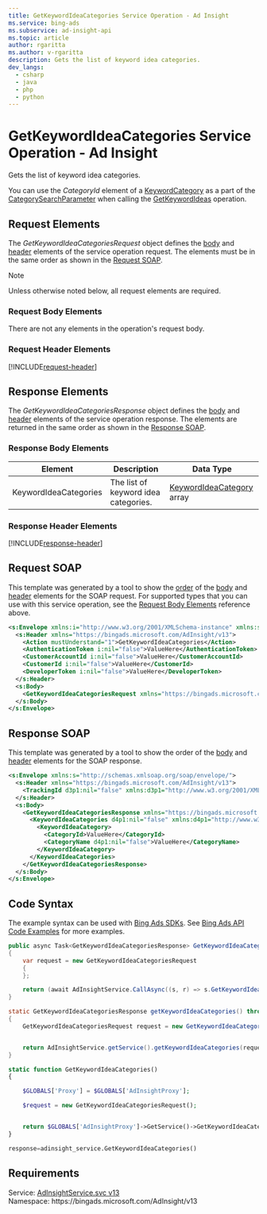 ```yaml
---
title: GetKeywordIdeaCategories Service Operation - Ad Insight
ms.service: bing-ads
ms.subservice: ad-insight-api
ms.topic: article
author: rgaritta
ms.author: v-rgaritta
description: Gets the list of keyword idea categories.
dev_langs: 
  - csharp
  - java
  - php
  - python
---
```

# GetKeywordIdeaCategories Service Operation - Ad Insight
Gets the list of keyword idea categories.

You can use the *CategoryId* element of a [KeywordCategory](keywordcategory.md) as a part of the [CategorySearchParameter](categorysearchparameter.md) when calling the [GetKeywordIdeas](getkeywordideas.md) operation.

## <a name="request"></a>Request Elements
The *GetKeywordIdeaCategoriesRequest* object defines the [body](#request-body) and [header](#request-header) elements of the service operation request. The elements must be in the same order as shown in the [Request SOAP](#request-soap). 

> [!NOTE]
> Unless otherwise noted below, all request elements are required.

### <a name="request-body"></a>Request Body Elements
There are not any elements in the operation's request body.

### <a name="request-header"></a>Request Header Elements
[!INCLUDE[request-header](./includes/request-header.md)]

## <a name="response"></a>Response Elements
The *GetKeywordIdeaCategoriesResponse* object defines the [body](#response-body) and [header](#response-header) elements of the service operation response. The elements are returned in the same order as shown in the [Response SOAP](#response-soap).

### <a name="response-body"></a>Response Body Elements

|Element|Description|Data Type|
|-----------|---------------|-------------|
|<a name="keywordideacategories"></a>KeywordIdeaCategories|The list of keyword idea categories.|[KeywordIdeaCategory](keywordideacategory.md) array|

### <a name="response-header"></a>Response Header Elements
[!INCLUDE[response-header](./includes/response-header.md)]

## <a name="request-soap"></a>Request SOAP
This template was generated by a tool to show the [order](../guides/services-protocol.md#element-order) of the [body](#request-body) and [header](#request-header) elements for the SOAP request. For supported types that you can use with this service operation, see the [Request Body Elements](#request-body) reference above.

```xml
<s:Envelope xmlns:i="http://www.w3.org/2001/XMLSchema-instance" xmlns:s="http://schemas.xmlsoap.org/soap/envelope/">
  <s:Header xmlns="https://bingads.microsoft.com/AdInsight/v13">
    <Action mustUnderstand="1">GetKeywordIdeaCategories</Action>
    <AuthenticationToken i:nil="false">ValueHere</AuthenticationToken>
    <CustomerAccountId i:nil="false">ValueHere</CustomerAccountId>
    <CustomerId i:nil="false">ValueHere</CustomerId>
    <DeveloperToken i:nil="false">ValueHere</DeveloperToken>
  </s:Header>
  <s:Body>
    <GetKeywordIdeaCategoriesRequest xmlns="https://bingads.microsoft.com/AdInsight/v13" />
  </s:Body>
</s:Envelope>
```

## <a name="response-soap"></a>Response SOAP
This template was generated by a tool to show the order of the [body](#response-body) and [header](#response-header) elements for the SOAP response.

```xml
<s:Envelope xmlns:s="http://schemas.xmlsoap.org/soap/envelope/">
  <s:Header xmlns="https://bingads.microsoft.com/AdInsight/v13">
    <TrackingId d3p1:nil="false" xmlns:d3p1="http://www.w3.org/2001/XMLSchema-instance">ValueHere</TrackingId>
  </s:Header>
  <s:Body>
    <GetKeywordIdeaCategoriesResponse xmlns="https://bingads.microsoft.com/AdInsight/v13">
      <KeywordIdeaCategories d4p1:nil="false" xmlns:d4p1="http://www.w3.org/2001/XMLSchema-instance">
        <KeywordIdeaCategory>
          <CategoryId>ValueHere</CategoryId>
          <CategoryName d4p1:nil="false">ValueHere</CategoryName>
        </KeywordIdeaCategory>
      </KeywordIdeaCategories>
    </GetKeywordIdeaCategoriesResponse>
  </s:Body>
</s:Envelope>
```

## <a name="example"></a>Code Syntax
The example syntax can be used with [Bing Ads SDKs](../guides/client-libraries.md). See [Bing Ads API Code Examples](../guides/code-examples.md) for more examples.
```csharp
public async Task<GetKeywordIdeaCategoriesResponse> GetKeywordIdeaCategoriesAsync()
{
	var request = new GetKeywordIdeaCategoriesRequest
	{
	};

	return (await AdInsightService.CallAsync((s, r) => s.GetKeywordIdeaCategoriesAsync(r), request));
}
```
```java
static GetKeywordIdeaCategoriesResponse getKeywordIdeaCategories() throws RemoteException, Exception
{
	GetKeywordIdeaCategoriesRequest request = new GetKeywordIdeaCategoriesRequest();


	return AdInsightService.getService().getKeywordIdeaCategories(request);
}
```
```php
static function GetKeywordIdeaCategories()
{

	$GLOBALS['Proxy'] = $GLOBALS['AdInsightProxy'];

	$request = new GetKeywordIdeaCategoriesRequest();


	return $GLOBALS['AdInsightProxy']->GetService()->GetKeywordIdeaCategories($request);
}
```
```python
response=adinsight_service.GetKeywordIdeaCategories()
```

## Requirements
Service: [AdInsightService.svc v13](https://adinsight.api.bingads.microsoft.com/Api/Advertiser/AdInsight/v13/AdInsightService.svc)  
Namespace: https\://bingads.microsoft.com/AdInsight/v13  

